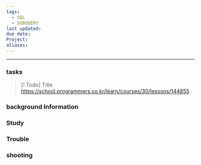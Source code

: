 ```yaml
---
tags:
  - SQL
  - SUBQUERY
last updated: 
due date: 
Project: 
aliases:
---
```

--- 
### tasks

> [! Todo] Title
> https://school.programmers.co.kr/learn/courses/30/lessons/144855


### background Information



### Study



### Trouble





### shooting
